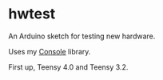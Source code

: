 # hwtest

An Arduino sketch for testing new hardware.  

Uses my [Console](https://github.com/blackketter/Console) library.

First up, Teensy 4.0 and Teensy 3.2.
